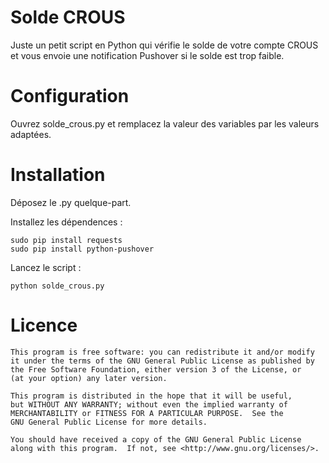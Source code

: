 # Solde CROUS

Juste un petit script en Python qui vérifie le solde de votre compte CROUS et 
vous envoie une notification Pushover si le solde est trop faible.

# Configuration

Ouvrez solde_crous.py et remplacez la valeur des variables par les valeurs
adaptées.

# Installation

Déposez le .py quelque-part.  

Installez les dépendences :

	sudo pip install requests
	sudo pip install python-pushover

Lancez le script :

	python solde_crous.py

# Licence

	This program is free software: you can redistribute it and/or modify
	it under the terms of the GNU General Public License as published by
	the Free Software Foundation, either version 3 of the License, or
	(at your option) any later version.

	This program is distributed in the hope that it will be useful,
	but WITHOUT ANY WARRANTY; without even the implied warranty of
	MERCHANTABILITY or FITNESS FOR A PARTICULAR PURPOSE.  See the
	GNU General Public License for more details.

	You should have received a copy of the GNU General Public License
	along with this program.  If not, see <http://www.gnu.org/licenses/>.
